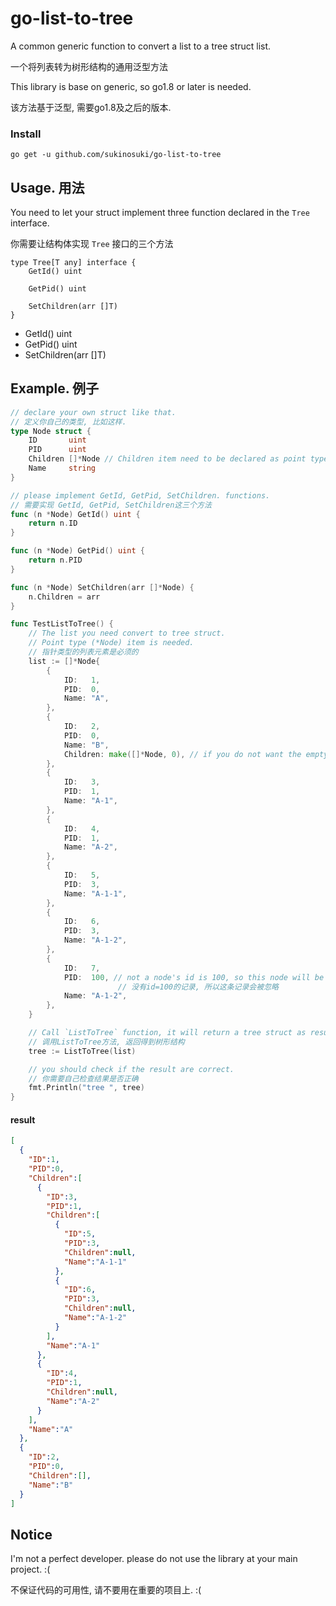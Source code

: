# go-list-to-tree

A common generic function to convert a list to a tree struct list.

一个将列表转为树形结构的通用泛型方法

This library is base on generic, so go1.8 or later is needed.

该方法基于泛型, 需要go1.8及之后的版本.

### Install

```
go get -u github.com/sukinosuki/go-list-to-tree
```

## Usage. 用法

You need to let your struct implement three function declared in the `Tree` interface.

你需要让结构体实现 `Tree` 接口的三个方法

```golang
type Tree[T any] interface {
	GetId() uint
	
	GetPid() uint
	
	SetChildren(arr []T)
}
```

- GetId() uint
- GetPid() uint
- SetChildren(arr []T)

## Example. 例子

```go
// declare your own struct like that.
// 定义你自己的类型, 比如这样.
type Node struct {
	ID       uint
	PID      uint
	Children []*Node // Children item need to be declared as point type.(children元素需要定义为指针类型)
	Name     string
}

// please implement GetId, GetPid, SetChildren. functions.
// 需要实现 GetId, GetPid, SetChildren这三个方法
func (n *Node) GetId() uint {
	return n.ID
}

func (n *Node) GetPid() uint {
	return n.PID
}

func (n *Node) SetChildren(arr []*Node) {
	n.Children = arr
}

func TestListToTree() {
	// The list you need convert to tree struct.
	// Point type (*Node) item is needed.
	// 指针类型的列表元素是必须的
	list := []*Node{
		{
			ID:   1,
			PID:  0,
			Name: "A",
		},
		{
			ID:   2,
			PID:  0,
			Name: "B", 
			Children: make([]*Node, 0), // if you do not want the empty slice is nil as a result 
		},
		{
			ID:   3,
			PID:  1,
			Name: "A-1",
		},
		{
			ID:   4,
			PID:  1,
			Name: "A-2",
		},
		{
			ID:   5,
			PID:  3,
			Name: "A-1-1",
		},
		{
			ID:   6,
			PID:  3,
			Name: "A-1-2",
		},
		{
			ID:   7,
			PID:  100, // not a node's id is 100, so this node will be ignored in result tree.(
			            // 没有id=100的记录, 所以这条记录会被忽略
			Name: "A-1-2",
		},
	}

	// Call `ListToTree` function, it will return a tree struct as result.  
    // 调用ListToTree方法, 返回得到树形结构
	tree := ListToTree(list)

	// you should check if the result are correct.
	// 你需要自己检查结果是否正确
	fmt.Println("tree ", tree)
}

```

#### result

```json
[
  {
    "ID":1,
    "PID":0,
    "Children":[
      {
        "ID":3,
        "PID":1,
        "Children":[
          {
            "ID":5,
            "PID":3,
            "Children":null,
            "Name":"A-1-1"
          },
          {
            "ID":6,
            "PID":3,
            "Children":null,
            "Name":"A-1-2"
          }
        ],
        "Name":"A-1"
      },
      {
        "ID":4,
        "PID":1,
        "Children":null,
        "Name":"A-2"
      }
    ],
    "Name":"A"
  },
  {
    "ID":2,
    "PID":0,
    "Children":[],
    "Name":"B"
  }
]
```

## Notice

I'm not a perfect developer. please do not use the library at your main project. :(

不保证代码的可用性, 请不要用在重要的项目上. :( 